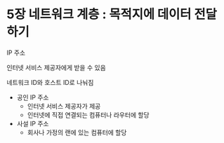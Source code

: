 # 5장 네트워크 계층 : 목적지에 데이터 전달하기

IP 주소 

인터넷 서비스 제공자에게 받을 수 있음

네트워크 ID와 호스트 ID로 나눠짐 

- 공인 IP 주소
    - 인터넷 서비스 제공자가 제공
    - 인터넷에 직접 연결되는 컴퓨터나 라우터에 할당
- 사설 IP 주소
    - 회사나 가정의 랜에 있는 컴퓨터에 할당
